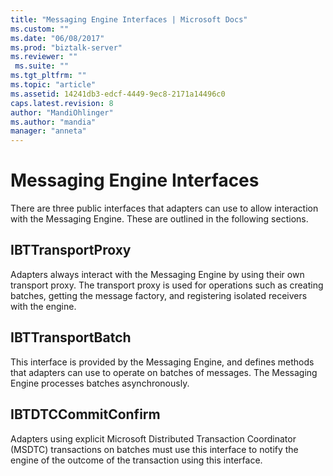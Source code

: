 ```yaml
---
title: "Messaging Engine Interfaces | Microsoft Docs"
ms.custom: ""
ms.date: "06/08/2017"
ms.prod: "biztalk-server"
ms.reviewer: ""
 ms.suite: ""
ms.tgt_pltfrm: ""
ms.topic: "article"
ms.assetid: 14241db3-edcf-4449-9ec8-2171a14496c0
caps.latest.revision: 8
author: "MandiOhlinger"
ms.author: "mandia"
manager: "anneta"
---
```

# Messaging Engine Interfaces
There are three public interfaces that adapters can use to allow interaction with the Messaging Engine. These are outlined in the following sections.  
  
## IBTTransportProxy  
 Adapters always interact with the Messaging Engine by using their own transport proxy. The transport proxy is used for operations such as creating batches, getting the message factory, and registering isolated receivers with the engine.  
  
## IBTTransportBatch  
 This interface is provided by the Messaging Engine, and defines methods that adapters can use to operate on batches of messages. The Messaging Engine processes batches asynchronously.  
  
## IBTDTCCommitConfirm  
 Adapters using explicit Microsoft Distributed Transaction Coordinator (MSDTC) transactions on batches must use this interface to notify the engine of the outcome of the transaction using this interface.